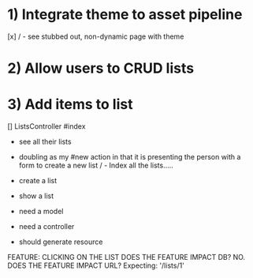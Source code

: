 # 1) Integrate theme to asset pipeline

  [x]   / - see stubbed out, non-dynamic page with theme

# 2) Allow users to CRUD lists

# 3) Add items to list

[] ListsController
#index
  - see all their lists
  - doubling as my #new action in that it is presenting the person with a form to create a new list
  / - Index all the lists.....

- create a list
- show a list


- need a model
- need a controller
- should generate resource

FEATURE: CLICKING ON THE LIST
DOES THE FEATURE IMPACT DB?  NO.
DOES THE FEATURE IMPACT URL? Expecting:  '/lists/1'
